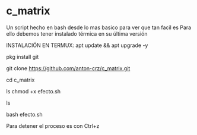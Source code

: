 # c_matrix
Un script hecho en bash desde lo mas basico para ver que tan facil es 
Para ello debemos tener instalado térmica en su última versión 

INSTALACIÓN EN TERMUX:
apt update && apt upgrade -y

pkg install git

git clone https://github.com/anton-crz/c_matrix.git

cd c_matrix

ls
chmod +x efecto.sh

ls

bash efecto.sh

Para detener el proceso es con Ctrl+z
